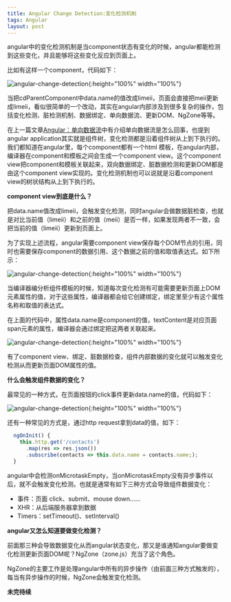 ```yaml
---
title: Angular Change Detection:变化检测机制
tags: Angular
layout: post
---
```


angular中的变化检测机制是当component状态有变化的时候，angular都能检测到这些变化，并且能够将这些变化反应到页面上。


比如有这样一个component，代码如下：

![angular-change-detection](https://limeii.github.io/assets/images/posts/angular/angular-change-detection01.png){:height="100%" width="100%"}

当把cdParentComponent中data.name的值改成limeii，页面会直接把meii更新成limeii，看似很简单的一个改动，其实在angular内部涉及到很多复杂的操作，包括变化检测、脏检测机制、数据绑定、单向数据流、更新DOM、NgZone等等。


在上一篇文章[Angular：单向数据流](https://limeii.github.io/2019/06/angular-unidirectional-data-flow/)中有介绍单向数据流是怎么回事，也提到angular application其实就是组件树，变化检测都是沿着组件树从上到下执行的。我们都知道在angular里，每个component都有一个html 模板，在angular内部，编译器在component和模板之间会生成一个component view。这个component view把component和模板关联起来，双向数据绑定、脏数据检测和更新DOM都是由这个component view实现的。变化检测机制也可以说就是沿着component view的树状结构从上到下执行的。


**component view到底是什么？**


把data.name值改成limeii，会触发变化检测，同时angular会做数据脏检查，也就是对比当前值（limeii）和之前的值（meii）是否一样，如果发现两者不一致，会把当前的值（limeii）更新到页面上。


为了实现上述流程，angular需要component view保存每个DOM节点的引用，同时也需要保存component的数据引用、这个数据之前的值和取值表达式。如下所示：

![angular-change-detection](https://limeii.github.io/assets/images/posts/angular/angular-change-detection02.png){:height="100%" width="100%"}

当编译器编分析组件模板的时候，知道每次变化检测有可能需要更新页面上DOM元素属性的值，对于这些属性，编译器都会给它创建绑定，绑定里至少有这个属性名称和取值的表达式。


在上面的代码中，属性data.name是component的值，textContent是对应页面span元素的属性，编译器会通过绑定把这两者关联起来。

![angular-change-detection](https://limeii.github.io/assets/images/posts/angular/angular-change-detection03.png){:height="100%" width="100%"}

有了component view、绑定、脏数据检查，组件内部数据的变化就可以触发变化检测从而更新页面DOM属性的值。


**什么会触发组件数据的变化？**


最常见的一种方式，在页面按钮的click事件更新data.name的值，代码如下：

![angular-change-detection](https://limeii.github.io/assets/images/posts/angular/angular-change-detection04.png){:height="100%" width="100%"}

还有一种常见的方式是，通过http request拿到data的值，如下：

```ts
  ngOnInit() {
    this.http.get('/contacts')
      .map(res => res.json())
      .subscribe(contacts => this.data.name = contacts.name;);
  }

```

angular中会检测onMicrotaskEmpty，当onMicrotaskEmpty没有异步事件以后，就不会触发变化检测。也就是通常有如下三种方式会导致组件数据变化：

- 事件：页面 click、submit、mouse down......
- XHR：从后端服务器拿到数据
- Timers：setTimeout()、setInterval()


**angular又怎么知道要做变化检测？**


前面那三种会导致数据变化从而angular状态变化，那又是谁通知angular要做变化检测更新页面DOM呢？NgZone（zone.js）充当了这个角色。


NgZone的主要工作是处理angular中所有的异步操作（由前面三种方式触发的），每当有异步操作的时候，NgZone会触发变化检测。



**未完待续**